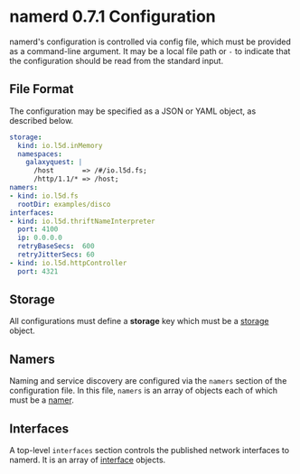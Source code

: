 # namerd 0.7.1 Configuration



namerd's configuration is controlled via config file, which must be provided
as a command-line argument. It may be a local file path or `-` to
indicate that the configuration should be read from the standard input.

## File Format

The configuration may be specified as a JSON or YAML object, as described
below.

```yaml
storage:
  kind: io.l5d.inMemory
  namespaces:
    galaxyquest: |
      /host       => /#/io.l5d.fs;
      /http/1.1/* => /host;
namers:
- kind: io.l5d.fs
  rootDir: examples/disco
interfaces:
- kind: io.l5d.thriftNameInterpreter
  port: 4100
  ip: 0.0.0.0
  retryBaseSecs:  600
  retryJitterSecs: 60
- kind: io.l5d.httpController
  port: 4321
```

<a name="storage"></a>
## Storage

All configurations must define a **storage** key which must be a
[storage](storage.md) object.

<a name="namers"></a>
## Namers

Naming and service discovery are configured via the `namers` section of the
configuration file. In this file, `namers` is an array of objects each of which
must be a [namer](../linkerd/namer.md).

<a name="interfaces"></a>
## Interfaces

A top-level `interfaces` section controls the published network interfaces to
namerd. It is an array of [interface](interface.md) objects.
